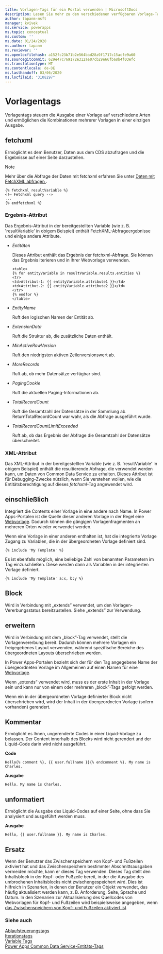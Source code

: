 ```yaml
---
title: Vorlagen-Tags für ein Portal verwenden | MicrosoftDocs
description: Lesen Sie mehr zu den verschiedenen verfügbaren Vorlage-Tags in einem Portal
author: tapanm-msft
manager: kvivek
ms.service: powerapps
ms.topic: conceptual
ms.custom: ''
ms.date: 01/24/2020
ms.author: tapanm
ms.reviewer: ''
ms.openlocfilehash: a152fc23b71b2e564bad28a9f1717c15acfe9a60
ms.sourcegitcommit: 629e47c769172e312ae07cb29e66fba8b4f03efc
ms.translationtype: HT
ms.contentlocale: de-DE
ms.lasthandoff: 03/06/2020
ms.locfileid: "3108297"
---
```

# <a name="template-tags"></a>Vorlagentags

Vorlagentags steuern die Ausgabe einer Vorlage auf verschiedene Arten und ermöglichen die Kombinationen mehrerer Vorlagen in einer einzigen Ausgabe.

## <a name="fetchxml"></a>fetchxml

Ermöglicht es dem Benutzer, Daten aus dem CDS abzufragen und die Ergebnisse auf einer Seite darzustellen.

> [!NOTE]
> Mehr über die Abfrage der Daten mit fetchxml erfahren Sie unter [Daten mit FetchXML abfragen ](https://docs.microsoft.com/powerapps/developer/common-data-service/use-fetchxml-construct-query).

```
{% fetchxml resultVariable %}
<!— Fetchxml query -->
...
{% endfetchxml %}
```

### <a name="results-attribute"></a>Ergebnis-Attribut

Das Ergebnis-Attribut in der bereitgestellten Variable (wie z. B. 'resultVariable' in obigem Beispiel) enthält FetchXML-Abfrageergebnisse und einige andere Attribute.

- *Entitäten*

    Dieses Attribut enthält das Ergebnis der fetchxml-Abfrage. Sie können das Ergebnis iterieren und in Ihrer Webvorlage verwenden.

    ```
    <table> 
    {% for entityVariable in resultVariable.results.entities %} 
    <tr> 
    <td>Attribut-1: {{ entityVariable.attribute1 }}</td> 
    <td>Attribut-2: {{ entityVariable.attribute2 }}</td> 
    </tr> 
    {% endfor %} 
    </table> 
    ```

- *EntityName*

    Ruft den logischen Namen der Entität ab.

- *ExtensionData*

    Ruft die Struktur ab, die zusätzliche Daten enthält.

- *MinActiveRowVersion*

    Ruft den niedrigsten aktiven Zeilenversionswert ab.

- *MoreRecords*

    Ruft ab, ob mehr Datensätze verfügbar sind.

- *PagingCookie*

    Ruft die aktuellen Paging-Informationen ab.

- *TotalRecordCount*

    Ruft die Gesamtzahl der Datensätze in der Sammlung ab. <br/>
    ReturnTotalRecordCount war wahr, als die Abfrage ausgeführt wurde.

- *TotalRecordCountLimitExceeded*

    Ruft ab, ob das Ergebnis der Abfrage die Gesamtzahl der Datensätze überschreitet.

### <a name="xml-attribute"></a>XML-Attribut

Das XML-Attribut in der bereitgestellten Variable (wie z. B. 'resultVariable' in obigem Beispiel) enthält die resultierende Abfrage, die verwendet werden kann, um Daten von Common Data Service zu erhalten. Dieses Attribut ist für Debugging-Zwecke nützlich, wenn Sie verstehen wollen, wie die Entitätsberechtigung auf dieses *fetchxml*-Tag angewendet wird.  

## <a name="include"></a>einschließlich

Integriert die Contents einer Vorlage in eine andere nach Name. In Power Apps-Portalen ist die Quelle dieser anderen Vorlage in der Regel eine [Webvorlage](store-content-web-templates.md). Dadurch können die gängigen Vorlagenfragmenten an mehreren Orten wieder verwendet werden.  

Wenn eine Vorlage in einer anderen enthalten ist, hat die integrierte Vorlage Zugang zu Variablen, die in der übergeordneten Vorlage definiert sind.

`{% include 'My Template' %}`

Es ist ebenfalls möglich, eine beliebige Zahl von benannten Parametern im Tag einzuschließen. Diese werden dann als Variablen in der integrierten Vorlage definiert.

`{% include 'My Template' a:x, b:y %}`

## <a name="block"></a>Block

Wird in Verbindung mit „extends” verwendet, um den Vorlagen-Vererbungsstatus bereitzustellen. Siehe „extends” zur Verwendung.

## <a name="extends"></a>erweitern

Wird in Verbindung mit dem „block”-Tag verwendet, stellt die Vorlagenvererbung bereit. Dadurch können mehrere Vorlagen ein freigegebenes Layout verwenden, während spezifische Bereiche des übergeordneten Layouts überschrieben werden.

In Power Apps-Portalen bezieht sich der für den Tag angegebene Name der übergeordneten Vorlage im Allgemeinen auf einen Namen für eine [Webvorlage](store-content-web-templates.md).  

Wenn „extends” verwendet wird, muss es der erste Inhalt in der Vorlage sein und kann nur von einem oder mehreren „block”-Tags gefolgt werden.

Wenn ein in der übergeordneten Vorlage definierter Block nicht überschrieben wird, wird der Inhalt in der übergeordneten Vorlage (sofern vorhanden) gerendert.

## <a name="comment"></a>Kommentar

Ermöglicht es Ihnen, ungerenderte Codes in einer Liquid-Vorlage zu belassen. Der Content innerhalb des Blocks wird nicht gerendert und der Liquid-Code darin wird nicht ausgeführt.

**Code**

`Hello{% comment %}, {{ user.fullname }}{% endcomment %}. My name is Charles.`

**Ausgabe**

`Hello. My name is Charles.`

## <a name="raw"></a>unformatiert

Ermöglicht die Ausgabe des Liquid-Codes auf einer Seite, ohne dass Sie analysiert und ausgeführt werden muss.

**Ausgabe**

`Hello, {{ user.fullname }}. My name is Charles.`

## <a name="substitution"></a>Ersatz

Wenn der Benutzer das Zwischenspeichern von Kopf- und Fußzeilen aktiviert hat und das Zwischenspeichern bestimmter Abschnittsausgaben vermeiden möchte, kann er dieses Tag verwenden. Dieses Tag stellt den Inhaltsblock in der Kopf- oder Fußzeile bereit, in der die Ausgabe des umbrochenen Inhaltsblocks nicht zwischengespeichert wird. Dies ist hilfreich in Szenarien, in denen der Benutzer ein Objekt verwendet, das häufig aktualisiert werden kann, z. B. Anforderung, Seite, Sprache und Datum. In den Szenarien zur Aktualisierung des Quellcodes von Webvorlagen für Kopf- und Fußzeilen wird beispielsweise angegeben, wenn [das Zwischenspeichern von Kopf- und Fußzeilen aktiviert ist](../configure/enable-header-footer-output-caching.md).

### <a name="see-also"></a>Siehe auch

[Ablaufsteuerungstags](control-flow-tags.md)<br>
[Iterationstags](iteration-tags.md)<br>
[Variable Tags](variable-tags.md)<br>
[Power Apps Common Data Service-Entitäts-Tags](portals-entity-tags.md)
